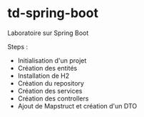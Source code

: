 # td-spring-boot
Laboratoire sur Spring Boot

Steps :
* Initialisation d'un projet
* Création des entités
* Installation de H2
* Création du repository
* Création des services
* Création des controllers
* Ajout de Mapstruct et création d'un DTO
